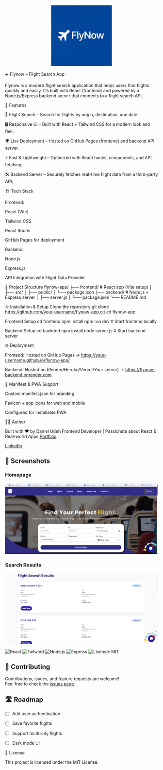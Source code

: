 <p align="center">
  <img src="./public/flynow-logo-blue.png" alt="Flynow Logo" width="200"/>
</p>

✈️ Flynow – Flight Search App

Flynow is a modern flight search application that helps users find flights quickly and easily.
It’s built with React (frontend) and powered by a Node.js/Express backend server that connects to a flight search API.

🚀 Features

🔎 Flight Search – Search for flights by origin, destination, and date.

🖥 Responsive UI – Built with React + Tailwind CSS for a modern look and feel.

🌍 Live Deployment – Hosted on GitHub Pages (frontend) and backend API server.

⚡ Fast & Lightweight – Optimized with React hooks, components, and API fetching.

🛠 Backend Server – Securely fetches real-time flight data from a third-party API.

🏗 Tech Stack

Frontend:

React (Vite)

Tailwind CSS

React Router

GitHub Pages for deployment

Backend:

Node.js

Express.js

API Integration with Flight Data Provider

📂 Project Structure
flynow-app/
├── frontend/        # React app (Vite setup)
│   ├── src/
│   ├── public/
│   └── package.json
├── backend/         # Node.js + Express server
│   ├── server.js
│   └── package.json
└── README.md

⚙️ Installation & Setup
Clone the repository
git clone https://github.com/your-username/flynow-app.git
cd flynow-app

Frontend Setup
cd frontend
npm install
npm run dev    # Start frontend locally

Backend Setup
cd backend
npm install
node server.js   # Start backend server

🌐 Deployment

Frontend: Hosted on GitHub Pages → https://your-username.github.io/flynow-app/

Backend: Hosted on (Render/Heroku/Vercel/Your server) → https://flynow-backend.onrender.com

📜 Manifest & PWA Support

Custom manifest.json for branding

Favicon + app icons for web and mobile

Configured for installable PWA

🧑‍💻 Author

Built with ❤️ by Daniel Udeh
Frontend Developer | Passionate about React & Real-world Apps
[Portfolio](https://diddy0077.github.io/daniel-udeh/index.html)

[LinkedIn](https://www.linkedin.com/in/daniel-udeh-a03971350/)

## 📸 Screenshots

### Homepage
<img src="./public/flynow-homepage.png" alt="Flynow Homepage" width="800"/>

### Search Results
<img src="./public/search-results.png" alt="Flynow Search Results" width="800"/>


![React](https://img.shields.io/badge/React-18-blue?logo=react)
![Tailwind](https://img.shields.io/badge/TailwindCSS-3-38BDF8?logo=tailwind-css)
![Node.js](https://img.shields.io/badge/Node.js-18-green?logo=node.js)
![Express](https://img.shields.io/badge/Express.js-4-black?logo=express)
![License: MIT](https://img.shields.io/badge/License-MIT-yellow.svg)

## 🤝 Contributing
Contributions, issues, and feature requests are welcome!  
Feel free to check the [issues page](https://github.com/diddy0077/flynow-app/issues).

## 🛣 Roadmap
- [ ] Add user authentication
- [ ] Save favorite flights
- [ ] Support multi-city flights
- [ ] Dark mode UI


📜 License

This project is licensed under the MIT License.